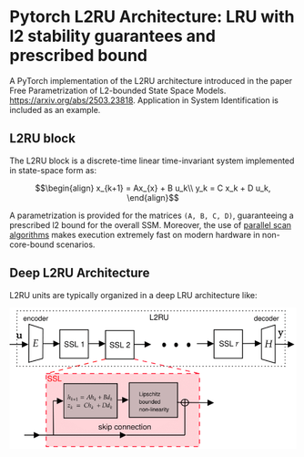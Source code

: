 # Pytorch L2RU Architecture: LRU with l2 stability guarantees and prescribed bound

A PyTorch implementation of the L2RU architecture introduced in the paper Free Parametrization of L2-bounded State Space Models. https://arxiv.org/abs/2503.23818. Application in System Identification is included as an example.

## L2RU block
The L2RU block is a discrete-time linear time-invariant system implemented in state-space form as:
```math
\begin{align}
x_{k+1} = Ax_{x} + B u_k\\
y_k = C x_k + D u_k,
\end{align}
```
A parametrization is provided for the matrices ```(A, B, C, D)```, guaranteeing a prescribed l2 bound for the overall SSM.
Moreover, the use of [parallel scan algorithms](https://en.wikipedia.org/wiki/Prefix_sum) makes execution extremely fast on modern hardware in non-core-bound scenarios.

## Deep L2RU Architecture

L2RU units are typically organized in a deep LRU architecture like:

<div align="center">
  <img src="architecture/L2RU.png" alt="Description of image" width="800">
</div>






